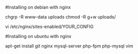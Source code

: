 #Installing on debian with nginx

chgrp -R www-data uploads
chmod -R g+w uploads/

vi /etc/nginx/sites-enabled/YOUR_CONFIG

#Installing on ubuntu with nginx

apt-get install git nginx mysql-server php-fpm php-mysql vim